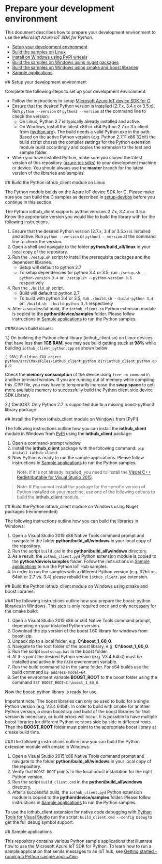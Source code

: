 # Prepare your development environment

This document describes how to prepare your development environment to use the *Microsoft Azure IoT SDK for Python*.

- [Setup your development environment](#devenv)
- [Build the samples on Linux](#linux)
- [Install on Windows using PyPI wheels](#windows-wheels)
- [Build the samples on Windows using nuget packages](#windows)
- [Build the samples on Windows using cmake and boost libraries](#windows-cmake)
- [Sample applications](#samplecode)

<a name="devenv"/>
## Setup your development environment

Complete the following steps to set up your development environment:

- Follow the instructions to setup [Microsoft Azure IoT device SDK for C][setup-devbox].
- Ensure that the desired Python version is installed (2.7.x, 3.4.x or 3.5.x). Run `python --version` or `python3 --version` at the command line to check the version. 
    - On Linux, Python 2.7 is typically already installed and active. 
    - On Windows, install the latest x86 or x64 Python 2.7 or 3.x client from ([python.org](https://www.python.org/downloads/)). The build needs a valid Python.exe in the path. Based on the active Python version (e.g. Python 2.7.11 x86 32bit) the build script choses the compiler settings for the Python extension module build accordingly and copies the extension to the test and sample folder.
- When you have installed Python, make sure you cloned the latest version of this repository ([azure-iot-sdks](https://github.com/Azure/azure-iot-sdks)) to your development machine or device. You should always use the **master** branch for the latest version of the libraries and samples.

<a name="linux"/>
## Build the Python iothub_client module on Linux

The Python module builds on the Azure IoT device SDK for C. Please make sure you can build the C samples as described in [setup-devbox] before you continue in this section.

The Python iothub_client supports python versions 2.7.x, 3.4.x or 3.5.x. Know the appropriate version you would like to build the library with for the following instructions.

1. Ensure that the desired Python version (2.7.x, 3.4 or 3.5.x) is installed and active. Run `python --version` or `python3 --version` at the command line to check the version.
2. Open a shell and navigate to the folder **python/build_all/linux** in your local copy of the repository.
3. Run the `./setup.sh` script to install the prerequisite packages and the dependent libraries.
    * Setup will default to python 2.7
    * To setup dependencies for python 3.4 or 3.5, run `./setup.sh --python-version 3.4` or `./setup.sh --python-version 3.5` respectively
4. Run the `./build.sh` script.
    * Build will default to python 2.7
    * To build with python 3.4 or 3.5, run `./build.sh --build-python 3.4` or `./build.sh --build-python 3.5` respectively 
5. After a successful build, the `iothub_client.so` Python extension module is copied to the **python/device/samples** folder. Please follow instructions in [Sample applications](#samplecode) to run the Python samples.

###Known build issues: 

1.) On building the Python client library (iothub_client.so) on Linux devices that have less than **1GB RAM**, you may see build getting stuck at **98%** while building `iothub_client_python.cpp` as shown below

``[ 98%] Building CXX object python/src/CMakeFiles/iothub_client_python.dir/iothub_client_python.cpp.o``

Check the **memory consumption** of the device using `free -m command` in another terminal window. If you are running out of memory while compiling this .CPP file, you may have to temporarily increase the **swap space** to get more available memory to successfully build the Python client side device SDK Library.

2.) CentOS7: Only Python 2.7 is supported due to a missing boost-python3 library package

<a name="windows-wheels"/>
## Install the Python iothub_client module on Windows from [PyPI] 

The following instructions outline how you can install the **iothub\_client** module in Windows from [PyPi] using the **iothub\_client** package:

1. Open a command-prompt window.
2. Install the **iothub\_client** package with the following command: `pip install iothub-client`
3. Now Python is ready to run the sample applications. 
Please follow instructions in [Sample applications](#samplecode) to run the Python samples.

> Note: If it is not already installed, you need to install the [Visual C++ Redistributable for Visual Studio 2015][lnk-c-redist].

> Note: If Pip cannot install the package for the specific version of Python installed on your machine, use one of the following options to build the **iothub_client** module.

<a name="windows"/>
## Build the Python iothub_client module on Windows using Nuget packages (recommended)

The following instructions outline how you can build the libraries in Windows:

1. Open a Visual Studio 2015 x86 Native Tools command prompt and navigate to the folder **python/build_all/windows** in your local copy of the repository.
2. Run the script `build.cmd` in the **python\\build_all\\windows** directory.
3. As a result, the `iothub_client.pyd` Python extension module is copied to the **python/device/samples** folder. Follow the instructions in [Sample applications](#samplecode) to run the Python IoT Hub samples.
4. In order to run the samples with a different Python version (e.g. 32bit vs. 64bit or 2.7 vs. 3.4) please rebuild the `iothub_client.pyd` extension.

<a name="windows-cmake"/>
## Build the Python iothub_client module on Windows using cmake and boost libraries 

###The following instructions outline how you prepare the boost::python libraries in Windows. 
This step is only required once and only necessary for the cmake build:

1. Open a Visual Studio 2015 x86 or x64 Native Tools command prompt, depending on your installed Python version.
2. Download the zip version of the boost 1.60 library for windows from [boost-zip]. 
3. Unpack zip to a local folder, e.g. **C:\boost_1_60_0**.
4. Navigate to the root folder of the boost library, e.g. **C:\boost_1_60_0**.
5. Run the script `bootstrap.bat` in the boost folder.
6. At this point the desired Python version (e.g. V3.4 64bit) must be installed and active in the `PATH` environment variable.
7. Run the build command `b2` in the same folder. For x64 builds use the build command `b2 address-model=64`.
8. Set the environment variable **BOOST_ROOT** to the boost folder using the command `SET BOOST_ROOT=C:\boost_1_60_0`.

Now the boost::python library is ready for use. 

Important note: The boost libraries can only be used to build for a single Python version (e.g. V3.4 64bit). In order to build with cmake for another Python version, a clean bootstrap and build of the boost libraries for that version is necessary, or build errors will occur. It is possible to have multiple boost libraries for different Python versions side by side in different roots. Then the **BOOST_ROOT** folder must point to the appropriate boost library at cmake build time.

###The following instructions outline how you can build the Python extension module with cmake in Windows:

1. Open a Visual Studio 2015 x86 Native Tools command prompt and navigate to the folder **python/build_all/windows** in your local copy of the repository.
2. Verify that `BOOST_ROOT` points to the local boost installation for the right Python version.
3. Run the script `build_client.cmd` in the **python\\build_all\\windows** directory.
4. After a successful build, the `iothub_client.pyd` Python extension module is copied to the **python/device/samples** folder. Please follow instructions in [Sample applications](#samplecode) to run the Python samples.

To use the iothub_client extension for native code debugging with [Python Tools for Visual Studio] run the script: `build_client.cmd --config Debug` to get the full debug symbol support.

<a name="samplecode"/>
## Sample applications

This repository contains various Python sample applications that illustrate how to use the Microsoft Azure IoT SDK for Python. To learn how to run a sample application that sends messages to an IoT hub, see [Getting started - running a Python sample application][getstarted].

[python-2.7 or python-3.5]: https://www.python.org/downloads/
[PyPI]: https://pypi.python.org/pypi/iothub-client/
[Python Tools for Visual Studio]: https://www.visualstudio.com/en-us/features/python-vs.aspx
[setup-devbox]: https://github.com/Azure/azure-iot-sdks/blob/master/c/doc/devbox_setup.md
[getstarted]: python-run-sample.md
[boost-zip]: http://www.boost.org/users/history/version_1_60_0.html
[lnk-c-redist]: https://www.microsoft.com/download/details.aspx?id=48145
